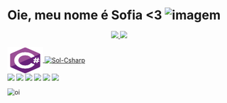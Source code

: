 # Oie, meu nome é Sofia <3 ![imagem](https://i.gifer.com/VN5a.gif)

<div align="center">
  <a href="https://github.com/Sun-cs-Sol">
  <img height="150em" src="https://github-readme-stats.vercel.app/api?username=Sun-cs-Sol&show_icons=true&theme=moltack&include_all_commits=true&count_private=true"/>
  <img height="150em" src="https://github-readme-stats.vercel.app/api/top-langs/?username=Sun-cs-Sol&layout=compact&langs_count=7&theme=moltack"/>
</div>
</div>
<div style="display: inline_block"><br>
<img align="center" alt="Sol-Csharp" height="60" width="80" src="https://raw.githubusercontent.com/devicons/devicon/master/icons/csharp/csharp-original.svg">
<img img align="center" alt="Sol-Csharp" height="120" width="140" src="https://cdn.jsdelivr.net/gh/devicons/devicon/icons/unity/unity-original-wordmark.svg" />
</div>

<div>
  <a href = "mailto:theanasofiadasilvamoura@gmail.com"><img src="https://img.shields.io/badge/-Gmail-%23333?style=for-the-badge&logo=gmail&logoColor=white" target="_blank"></a>
  <a href="https://www.linkedin.com/in/ana-sofia-moura-27b003248/" target="_blank"><img src="https://img.shields.io/badge/-LinkedIn-%230077B5?style=for-the-badge&logo=linkedin&logoColor=white" target="_blank"></a> 
   <a href="https://www.linkedin.com/in/ana-sofia-moura-27b003248/" target="_blank"><img src="https://img.shields.io/badge/Telegram-2CA5E0?style=for-the-badge&logo=telegram&logoColor=white" target="_blank"></a> 
    <a href="https://www.instagram.com/mouraa_sofia/" target="_blank"><img src="https://img.shields.io/badge/Instagram-E4405F?style=for-the-badge&logo=instagram&logoColor=white" target="_blank"></a> 
    <a href="" target="_blank"><img src="https://img.shields.io/badge/Unity-100000?style=for-the-badge&logo=unity&logoColor=white" target="_blank"></a> 
    <a href="  https://replit.com/@AnaSofia8" target="_blank"><img src="https://img.shields.io/badge/replit-667881?style=for-the-badge&logo=replit&logoColor=white" target="_blank"></a> 
  
  ![oi](https://i.pinimg.com/originals/52/c6/4a/52c64a6494b77c7810805f626aa73075.gif)
  
</div>


